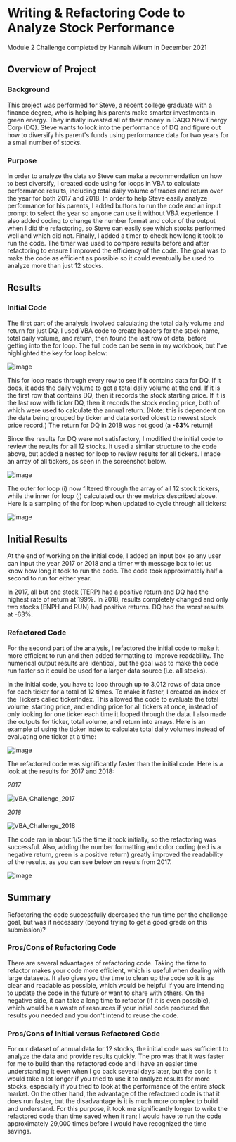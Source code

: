 # Writing & Refactoring Code to Analyze Stock Performance
Module 2 Challenge completed by Hannah Wikum in December 2021

## Overview of Project
### Background
This project was performed for Steve, a recent college graduate with a finance degree, who is helping his parents make smarter investments in green energy. They initially invested all of their money in DAQO New Energy Corp (DQ). Steve wants to look into the performance of DQ and figure out how to diversify his parent's funds using performance data for two years for a small number of stocks.

### Purpose
In order to analyze the data so Steve can make a recommendation on how to best diversify, I created code using for loops in VBA to calculate performance results, including total daily volume of trades and return over the year for both 2017 and 2018. In order to help Steve easily analyze performance for his parents, I added buttons to run the code and an input prompt to select the year so anyone can use it without VBA experience. I also added coding to change the number format and color of the output when I did the refactoring, so Steve can easily see which stocks performed well and which did not. Finally, I added a timer to check how long it took to run the code. The timer was used to compare results before and after refactoring to ensure I improved the efficiency of the code. The goal was to make the code as efficient as possible so it could eventually be used to analyze more than just 12 stocks.

## Results
### Initial Code
The first part of the analysis involved calculating the total daily volume and return for just DQ. I used VBA code to create headers for the stock name, total daily volume, and return, then found the last row of data, before getting into the for loop. The full code can be seen in my workbook, but I've highlighted the key for loop below:

![image](https://user-images.githubusercontent.com/93058069/147309910-26fa8b2a-2148-4a6c-858b-09ca7e541535.png)

This for loop reads through every row to see if it contains data for DQ. If it does, it adds the daily volume to get a total daily volume at the end. If it is the first row that contains DQ, then it records the stock starting price. If it is the last row with ticker DQ, then it records the stock ending price, both of which were used to calculate the annual return. (Note: this is dependent on the data being grouped by ticker and data sorted oldest to newest stock price record.) The return for DQ in 2018 was not good (a **-63%** return)!

Since the results for DQ were not satisfactory, I modified the initial code to review the results for all 12 stocks. It used a similar structure to the code above, but added a nested for loop to review results for all tickers. I made an array of all tickers, as seen in the screenshot below.

![image](https://user-images.githubusercontent.com/93058069/147305923-ecf116bc-c9ce-4ead-8775-4bca36910eb3.png)

The outer for loop (i) now filtered through the array of all 12 stock tickers, while the inner for loop (j) calculated our three metrics described above. Here is a sampling of the for loop when updated to cycle through all tickers:

![image](https://user-images.githubusercontent.com/93058069/147306072-64128f15-c991-459b-b7f2-050ea6868ae5.png)

## Initial Results
At the end of working on the initial code, I added an input box so any user can input the year 2017 or 2018 and a timer with message box to let us know how long it took to run the code. The code took approximately half a second to run for either year.

In 2017, all but one stock (TERP) had a positive return and DQ had the highest rate of return at 199%. In 2018, results completely changed and only two stocks (ENPH and RUN) had positive returns. DQ had the worst results at -63%.

### Refactored Code
For the second part of the analysis, I refactored the initial code to make it more efficient to run and then added formatting to improve readability. The numerical output results are identical, but the goal was to make the code run faster so it could be used for a larger data source (i.e. all stocks).

In the initial code, you have to loop through up to 3,012 rows of data once for each ticker for a total of 12 times. To make it faster, I created an index of the Tickers called tickerIndex. This allowed the code to evaluate the total volume, starting price, and ending price for all tickers at once, instead of only looking for one ticker each time it looped through the data. I also made the outputs for ticker, total volume, and return into arrays. Here is an example of using the ticker index to calculate total daily volumes instead of evaluating one ticker at a time:

![image](https://user-images.githubusercontent.com/93058069/147307194-9d03fd06-a2ff-49a4-88bc-541f87c3a810.png)

The refactored code was significantly faster than the initial code. Here is a look at the results for 2017 and 2018:

_2017_

![VBA_Challenge_2017](https://user-images.githubusercontent.com/93058069/147310878-1d443613-39d0-451a-96b9-077ab7800538.PNG)


_2018_

![VBA_Challenge_2018](https://user-images.githubusercontent.com/93058069/147310889-f1b117a8-0c89-4cfd-87da-5bdb809b09e1.PNG)


The code ran in about 1/5 the time it took initially, so the refactoring was successful. Also, adding the number formatting and color coding (red is a negative return, green is a positive return) greatly improved the readability of the results, as you can see below on resuls from 2017.

![image](https://user-images.githubusercontent.com/93058069/147307886-aacf50be-358a-45be-a4c7-577ad0e66e2f.png)

## Summary
Refactoring the code successfully decreased the run time per the challenge goal, but was it necessary (beyond trying to get a good grade on this submission)?

### Pros/Cons of Refactoring Code
There are several advantages of refactoring code. Taking the time to refactor makes your code more efficient, which is useful when dealing with large datasets. It also gives you the time to clean up the code so it is as clear and readable as possible, which would be helpful if you are intending to update the code in the future or want to share with others. On the negative side, it can take a long time to refactor (if it is even possible), which would be a waste of resources if your initial code produced the results you needed and you don't intend to reuse the code.

### Pros/Cons of Initial versus Refactored Code
For our dataset of annual data for 12 stocks, the initial code was sufficient to analyze the data and provide results quickly. The pro was that it was faster for me to build than the refactored code and I have an easier time understanding it even when I go back several days later, but the con is it would take a lot longer if you tried to use it to analyze results for more stocks, especially if you tried to look at the performance of the entire stock market. On the other hand, the advantage of the refactored code is that it does run faster, but the disadvantage is it is much more complex to build and understand. For this purpose, it took me significantly longer to write the refactored code than time saved when it ran; I would have to run the code approximately 29,000 times before I would have recognized the time savings.

